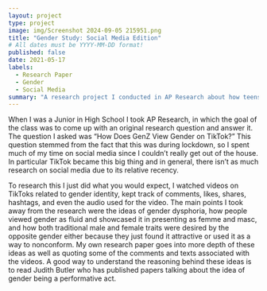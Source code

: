 ```yaml
---
layout: project
type: project
image: img/Screenshot 2024-09-05 215951.png
title: "Gender Study: Social Media Edition"
# All dates must be YYYY-MM-DD format!
published: false
date: 2021-05-17
labels:
  - Research Paper
  - Gender
  - Social Media
summary: "A research project I conducted in AP Research about how teens gender identity was portrayed on social media."
---
```

When I was a Junior in High School I took AP Research, in which the goal of the class was to come up with an original research question and answer it. The question I asked was “How Does GenZ View Gender on TikTok?” This question stemmed from the fact that this was during lockdown, so I spent much of my time on social media since I couldn’t really get out of the house. In particular TikTok became this big thing and in general, there isn’t as much research on social media due to its relative recency.

To research this I just did what you would expect, I watched videos on TikToks related to gender identity, kept track of comments, likes, shares, hashtags, and even the audio used for the video. The main points I took away from the research were the ideas of gender dysphoria, how people viewed gender as fluid and showcased it in presenting as femme and masc, and how both traditional male and female traits were desired by the opposite gender either because they just found it attractive or used it as a way to nonconform. My own research paper goes into more depth of these ideas as well as quoting some of the comments and texts associated with the videos. A good way to understand the reasoning behind these ideas is to read Judith Butler who has published papers talking about the idea of gender being a performative act.
